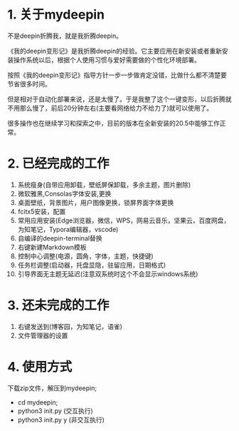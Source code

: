 # 1. 关于mydeepin
不是deepin折腾我，就是我折腾deepin。

《我的deepin变形记》是我折腾deepin的经验。它主要应用在新安装或者重新安装操作系统以后，根据个人使用习惯与爱好需要做的个性化环境部署。

按照《我的deepin变形记》指导方针一步一步做肯定没错，比做什么都不清楚要节省很多时间。

但是相对于自动化部署来说，还是太慢了。于是我整了这个一键变形，以后折腾就不用那么慢了，前后20分钟左右(主要看网络给力不给力了)就可以使用了。

很多操作也在继续学习和探索之中，目前的版本在全新安装的20.5中能够工作正常。

# 2. 已经完成的工作
1. 系统瘦身(自带应用卸载，壁纸屏保卸载，多余主题，图片删除)
2. 微软雅黑,Consolas字体安装,更换
3. 桌面壁纸，背景图片，用户图像更换，锁屏界面字体更换
4. fcitx5安装，配置
5. 常用应用安装(Edge浏览器，微信，WPS，网易云音乐，坚果云，百度网盘，为知笔记，Typora编辑器，vscode)
6. 自编译的deepin-terminal替换
7. 右键新建Markdown模板
8. 控制中心调整(电源，圆角，字体，主题，快捷键)
9. 任务栏调整(启动器，托盘显隐，驻留应用，日期格式)
10. 引导界面无主题无延迟(注意双系统时这个不会显示windows系统)

# 3. 还未完成的工作
1. 右键发送到(博客园，为知笔记，语雀)
3. 文件管理器的设置

# 4. 使用方式
下载zip文件，解压到mydeepin;
+ cd mydeepin;
+ python3 init.py (交互执行)
+ python3 init.py y (非交互执行)
